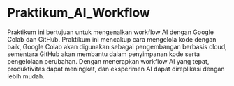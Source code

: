 # Praktikum_AI_Workflow
Praktikum ini bertujuan untuk mengenalkan workflow AI dengan Google Colab dan GitHub. Praktikum ini mencakup cara mengelola kode dengan baik, Google Colab akan digunakan sebagai pengembangan berbasis cloud, sementara GitHub akan membantu dalam penyimpanan kode serta pengelolaan perubahan. Dengan menerapkan workflow AI yang tepat, produktivitas dapat meningkat, dan eksperimen AI dapat direplikasi dengan lebih mudah.
